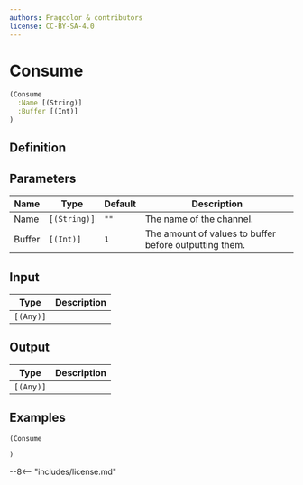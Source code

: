 ```yaml
---
authors: Fragcolor & contributors
license: CC-BY-SA-4.0
---
```



# Consume

```clojure
(Consume
  :Name [(String)]
  :Buffer [(Int)]
)
```


## Definition




## Parameters

| Name | Type | Default | Description |
|------|------|---------|-------------|
| Name | `[(String)]` | `""` | The name of the channel. |
| Buffer | `[(Int)]` | `1` | The amount of values to buffer before outputting them. |


## Input

| Type | Description |
|------|-------------|
| `[(Any)]` |  |


## Output

| Type | Description |
|------|-------------|
| `[(Any)]` |  |


## Examples

```clojure
(Consume

)
```


--8<-- "includes/license.md"
